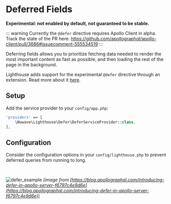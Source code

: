 # Deferred Fields

**Experimental: not enabled by default, not guaranteed to be stable.**

::: warning
Currently the `@defer` directive requires Apollo Client in alpha.
Track the state of the PR here: https://github.com/apollographql/apollo-client/pull/3686#issuecomment-555534519
:::

Deferring fields allows you to prioritize fetching data needed to render the most important content
as fast as possible, and then loading the rest of the page in the background.

Lighthouse adds support for the experimental `@defer` directive through an extension.
Read more about it [here](https://www.apollographql.com/blog/introducing-defer-in-apollo-server-f6797c4e9d6e).

## Setup

Add the service provider to your `config/app.php`:

```php
'providers' => [
    \Nuwave\Lighthouse\Defer\DeferServiceProvider::class,
],
```

## Configuration

Consider the configuration options in your `config/lighthouse.php` to prevent
deferred queries from running to long.

<br />

![defer_example](https://user-images.githubusercontent.com/1976169/48140644-71e25500-e266-11e8-924b-08ee2f7318d1.gif)
_(image from [https://blog.apollographql.com/introducing-defer-in-apollo-server-f6797c4e9d6e](https://blog.apollographql.com/introducing-defer-in-apollo-server-f6797c4e9d6e))_
